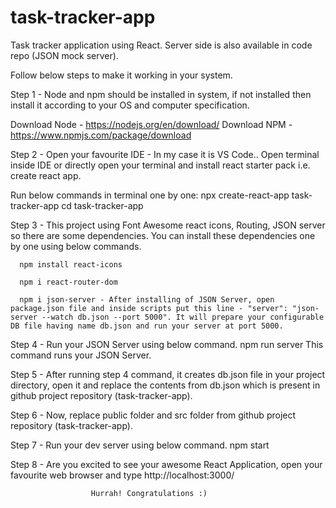 # task-tracker-app
Task tracker application using React. Server side is also available in code repo (JSON mock server).

Follow below steps to make it working in your system.

Step 1 - Node and npm should be installed in system, if not installed then install it according to your OS and computer specification.

Download Node - https://nodejs.org/en/download/
Download NPM  - https://www.npmjs.com/package/download

Step 2 - Open your favourite IDE - In my case it is VS Code.. Open terminal inside IDE or directly open your terminal and install react starter pack i.e. create react app.

Run below commands in terminal one by one:
      npx create-react-app task-tracker-app
      cd task-tracker-app
   
Step 3 - This project using Font Awesome react icons, Routing, JSON server so there are some dependencies. You can install these dependencies one by one using below commands.
      
      npm install react-icons
      
      npm i react-router-dom
    
      npm i json-server - After installing of JSON Server, open package.json file and inside scripts put this line - "server": "json-server --watch db.json --port 5000". It will prepare your configurable DB file having name db.json and run your server at port 5000.

Step 4 - Run your JSON Server using below command.
      npm run server
    This command runs your JSON Server.
    
Step 5 - After running step 4 command, it creates db.json file in your project directory, open it and replace the contents from db.json which is present in github project repository (task-tracker-app).

Step 6 - Now, replace public folder and src folder from github project repository (task-tracker-app).

Step 7 - Run your dev server using below command.
      npm start
      
Step 8 - Are you excited to see your awesome React Application, open your favourite web browser and type http://localhost:3000/

                      Hurrah! Congratulations :)
